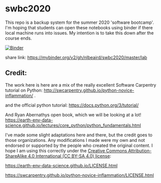 # swbc2020

This repo is a backup system for the summer 2020 'software bootcamp'. I'm hoping that students can open these notebooks using binder if there local machine runs into issues. My intention is to take this down after the course ends. 


[![Binder](https://mybinder.org/badge_logo.svg)](https://mybinder.org/v2/gh/nlbeaird/swbc2020/master/lab)

share link: https://mybinder.org/v2/gh/nlbeaird/swbc2020/master/lab



## Credit:

The work here is  here are a mix of the really excellent Software Carpentry tutorial on Python: http://swcarpentry.github.io/python-novice-inflammation/ . 

and the official python tutorial: https://docs.python.org/3/tutorial/

And Ryan Abernathys open book, which we will be looking at a lot! https://earth-env-data-science.github.io/lectures/core_python/python_fundamentals.html

I've made some slight adaptations here and there, but the credit goes to those organizations. Any modifications I made were my own and not endorsed or supported by the people who created the original content.  I hope I am using this correctly under the [Creative Commons Attribution-ShareAlike 4.0 International (CC BY-SA 4.0) license](https://creativecommons.org/licenses/by/4.0/):

https://earth-env-data-science.github.io/LICENSE.html


https://swcarpentry.github.io/python-novice-inflammation/LICENSE.html

